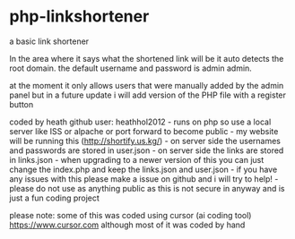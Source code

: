 # php-linkshortener
 a basic link shortener

In the area where it says what the shortened link will be it auto detects the root domain.
the default username and password is admin admin.

at the moment it only allows users that were manually added by the admin panel but in a future update i will add version of the PHP file with a register button

coded by heath github user: heathhol2012
    - runs on php so use a local server like ISS or alpache or port forward to become public
    - my website will be running this (http://shortify.us.kg/)
    - on server side the usernames and passwords are stored in user.json
    - on server side the links are stored in links.json
    - when upgrading to a newer version of this you can just change the index.php and keep the links.json and user.json
    - if you have any issues with this please make a issue on github and i will try to help!
    - please do not use as anything public as this is not secure in anyway and is just a fun coding project

please note: some of this was coded using cursor (ai coding tool) https://www.cursor.com although most of it was coded by hand 

